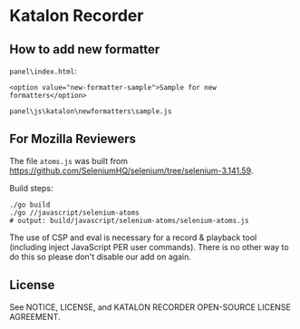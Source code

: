 # Katalon Recorder

## How to add new formatter

`panel\index.html`:

```
<option value="new-formatter-sample">Sample for new formatters</option>
```

```
panel\js\katalon\newformatters\sample.js
```

## For Mozilla Reviewers

The file `atoms.js` was built from https://github.com/SeleniumHQ/selenium/tree/selenium-3.141.59.

Build steps:
```
./go build
./go //javascript/selenium-atoms
# output: build/javascript/selenium-atoms/selenium-atoms.js
```

The use of CSP and eval is necessary for a record & playback tool (including inject JavaScript PER user commands). There is no other way to do this so please don't disable our add on again.

## License

See NOTICE, LICENSE, and KATALON RECORDER OPEN-SOURCE LICENSE AGREEMENT.